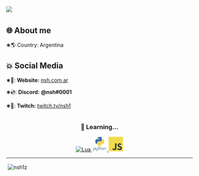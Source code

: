  <h1>

 <img src="https://readme-typing-svg.herokuapp.com/?lines=Hello,+There!+👋;This+is+nsh....;&center=true&size=30">
  </a>
</h1>

## 🌐 About me
  
 **∗**🌎 Country: Argentina
 
 ## 💥 Social Media
**∗**🔮: **Website:** [nsh.com.ar](https://nsh.com.ar)

**∗**💿: **Discord:** **@nsh#0001**

**∗**🎥: **Twitch:** [twitch.tv/nsh1](https://twitch.tv/nsh1)

# <h3 align="center">🧰 Learning...</h3>
<p align="center">
  <a href="https://www.lua.org" target="_blank">
    <img src="https://www.svgrepo.com/show/354020/lua.svg" alt="Lua" width="40" height="40"/>
  </a>
  <a href="https://www.python.org" target="_blank">
    <img src="https://raw.githubusercontent.com/devicons/devicon/master/icons/python/python-original-wordmark.svg" alt="Python" width="40" height="40"/>
  </a>
  <a href="https://developer.mozilla.org/en-US/docs/Web/JavaScript" target="_blank">
    <img src="https://raw.githubusercontent.com/devicons/devicon/master/icons/javascript/javascript-original.svg" alt="JavaScript" width="40" height="40"/>
  </a>
</p>

--------------------------------------------------------------------

<p>&nbsp;<img align="center" src="https://github-readme-stats.vercel.app/api?username=nsh1z&show_icons=true&locale=en" alt="nsh1z" /></p>
